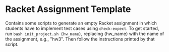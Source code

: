 # Racket Assignment Template
Contains some scripts to generate an empty Racket assignment in which students have to implement test cases using `check-expect`.
To get started, run `bash init_project.sh {hw_name}`, replacing {hw_name} with the name of the assignment, e.g., "hw3". Then follow the instructions printed by that script.
